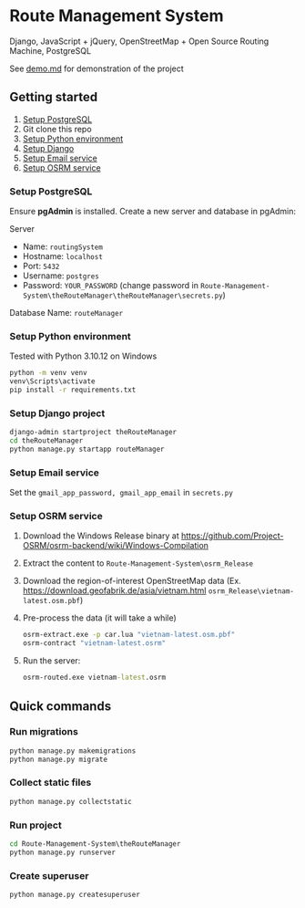 # Route Management System

Django, JavaScript + jQuery, OpenStreetMap + Open Source Routing Machine, PostgreSQL

See [demo.md](demo.md) for demonstration of the project

## Getting started

<!-- no toc -->
1. [Setup PostgreSQL](#setup-postgresql)
2. Git clone this repo
3. [Setup Python environment](#setup-python-environment)
4. [Setup Django](#setup-django-project)
5. [Setup Email service](#setup-email-service)
6. [Setup OSRM service](#setup-osrm-service)

### Setup PostgreSQL

Ensure **pgAdmin** is installed. Create a new server and database in pgAdmin:

Server

- Name: `routingSystem`
- Hostname: `localhost`
- Port: `5432`
- Username: `postgres`
- Password: `YOUR_PASSWORD` (change password in `Route-Management-System\theRouteManager\theRouteManager\secrets.py`)

Database Name: `routeManager`

### Setup Python environment

Tested with Python 3.10.12 on Windows

```cmd
python -m venv venv
venv\Scripts\activate
pip install -r requirements.txt
```

### Setup Django project

```cmd
django-admin startproject theRouteManager   
cd theRouteManager
python manage.py startapp routeManager
```

### Setup Email service

Set the `gmail_app_password, gmail_app_email` in `secrets.py`

### Setup OSRM service

1. Download the Windows Release binary at <https://github.com/Project-OSRM/osrm-backend/wiki/Windows-Compilation>
2. Extract the content to `Route-Management-System\osrm_Release`
3. Download the region-of-interest OpenStreetMap data (Ex. <https://download.geofabrik.de/asia/vietnam.html> `osrm_Release\vietnam-latest.osm.pbf`)
4. Pre-process the data (it will take a while)

    ```cmd
    osrm-extract.exe -p car.lua "vietnam-latest.osm.pbf"
    osrm-contract "vietnam-latest.osrm"
    ```

5. Run the server:

    ```cmd
    osrm-routed.exe vietnam-latest.osrm
    ```
  
## Quick commands

### Run migrations

```cmd
python manage.py makemigrations
python manage.py migrate
```

### Collect static files

```cmd
python manage.py collectstatic
```

### Run project

```cmd
cd Route-Management-System\theRouteManager
python manage.py runserver
```

### Create superuser

```cmd
python manage.py createsuperuser
```
